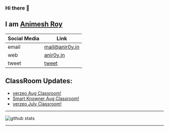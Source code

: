 ### Hi there 👋 
## I am [Animesh Roy](https://anir0y.in)

|Social Media|Link|
|---|---|
|email | [mail@anir0y.in](mailto:mail@anir0y.in)|
|web   | [anir0y.in](https://anir0y.in)|
|tweet | [tweet](https://twitter.com/anir0y)|


## ClassRoom Updates:
<!-- BLOG-POST-LIST:START -->
- [verzeo Aug Classroom!](https://anir0y.in/classroom/2020/08/07/verzeo-aug)
- [Smart Knowner Aug Classroom!](https://anir0y.in/classroom/2020/07/16/smartknowner-July)
- [verzeo July Classroom!](https://anir0y.in/classroom/2020/07/07/verzeo-july)
<!-- BLOG-POST-LIST:END -->

---
![github stats](https://github-readme-stats.vercel.app/api?username=anir0y&show_icons=true)

---
